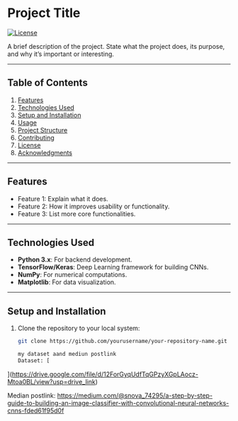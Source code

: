 # Project Title

[![License](https://img.shields.io/badge/license-MIT-green)](LICENSE)

A brief description of the project. State what the project does, its purpose, and why it’s important or interesting.

---

## **Table of Contents**

1. [Features](#features)
2. [Technologies Used](#technologies-used)
3. [Setup and Installation](#setup-and-installation)
4. [Usage](#usage)
5. [Project Structure](#project-structure)
6. [Contributing](#contributing)
7. [License](#license)
8. [Acknowledgments](#acknowledgments)

---

## **Features**

- Feature 1: Explain what it does.
- Feature 2: How it improves usability or functionality.
- Feature 3: List more core functionalities.

---

## **Technologies Used**

- **Python 3.x**: For backend development.
- **TensorFlow/Keras**: Deep Learning framework for building CNNs.
- **NumPy**: For numerical computations.
- **Matplotlib**: For data visualization.

---

## **Setup and Installation**

1. Clone the repository to your local system:
   ```bash
   git clone https://github.com/yourusername/your-repository-name.git

   my dataset aand mediun postlink
   Dataset: [
](https://drive.google.com/file/d/12ForGyqUdfTqGPzyXGpLAocz-Mtoa0BL/view?usp=drive_link)

Median postlink: https://medium.com/@snova_74295/a-step-by-step-guide-to-building-an-image-classifier-with-convolutional-neural-networks-cnns-fded61f95d0f

